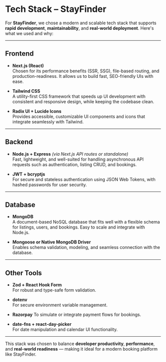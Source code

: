 #  Tech Stack – StayFinder

For **StayFinder**, we chose a modern and scalable tech stack that supports **rapid development**, **maintainability**, and **real-world deployment**. Here's what we used and why:

---

##  Frontend

- **Next.js (React)**  
  Chosen for its performance benefits (SSR, SSG), file-based routing, and production-readiness. It allows us to build fast, SEO-friendly UIs with ease.

- **Tailwind CSS**  
  A utility-first CSS framework that speeds up UI development with consistent and responsive design, while keeping the codebase clean.

- **Radix UI + Lucide Icons**  
  Provides accessible, customizable UI components and icons that integrate seamlessly with Tailwind.

---

##  Backend

- **Node.js + Express** *(via Next.js API routes or standalone)*  
  Fast, lightweight, and well-suited for handling asynchronous API requests such as authentication, listing CRUD, and bookings.

- **JWT + bcryptjs**  
  For secure and stateless authentication using JSON Web Tokens, with hashed passwords for user security.

---

##  Database

- **MongoDB**  
  A document-based NoSQL database that fits well with a flexible schema for listings, users, and bookings. Easy to scale and integrate with Node.js.

- **Mongoose or Native MongoDB Driver**  
  Enables schema validation, modeling, and seamless connection with the database.

---

##  Other Tools

- **Zod + React Hook Form**  
  For robust and type-safe form validation.

- **dotenv**  
  For secure environment variable management.

- **Razorpay** 
  To simulate or integrate payment flows for bookings.

- **date-fns + react-day-picker**  
  For date manipulation and calendar UI functionality.

---

This stack was chosen to balance **developer productivity**, **performance**, and **real-world readiness** — making it ideal for a modern booking platform like StayFinder.
